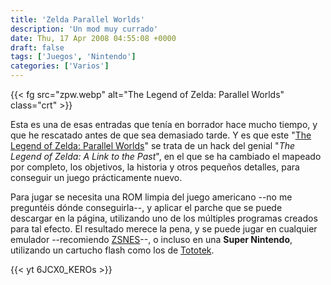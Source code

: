 ```yaml
---
title: 'Zelda Parallel Worlds'
description: 'Un mod muy currado'
date: Thu, 17 Apr 2008 04:55:08 +0000
draft: false
tags: ['Juegos', 'Nintendo']
categories: ['Varios']
---
```


{{< fg src="zpw.webp" alt="The Legend of Zelda: Parallel Worlds" class="crt" >}}

Esta es una de esas entradas que tenía en borrador hace mucho tiempo, y que he rescatado antes de que sea demasiado tarde. Y es que este "[The Legend of Zelda: Parallel Worlds](https://web.archive.org/web/20070401142718/http://zeldaparallelworlds.googlepages.com/)" se trata de un hack del genial "_The Legend of Zelda: A Link to the Past_", en el que se ha cambiado el mapeado por completo, los objetivos, la historia y otros pequeños detalles, para conseguir un juego prácticamente nuevo.

Para jugar se necesita una ROM limpia del juego americano --no me preguntéis dónde conseguirla--, y aplicar el parche que se puede descargar en la página, utilizando uno de los múltiples programas creados para tal efecto. El resultado merece la pena, y se puede jugar en cualquier emulador --recomiendo [ZSNES](http://www.zsnes.com/)--, o incluso en una **Super Nintendo**, utilizando un cartucho flash como los de [Tototek](http://www.tototek.com/).

{{< yt 6JCX0_KEROs >}}